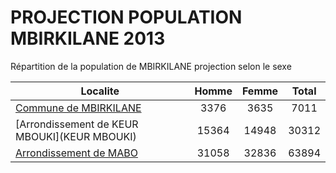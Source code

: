 # PROJECTION POPULATION MBIRKILANE 2013
	
Répartition de la population de MBIRKILANE projection selon le sexe
	
| Localite  | Homme | Femme | Total |
| --------- |:-----:|:-----:|:-----:|
| [Commune de MBIRKILANE](MBIRKILANE) | 3376 | 3635 | 7011 |
| [Arrondissement de KEUR MBOUKI](KEUR MBOUKI) | 15364 | 14948 | 30312 |
| [Arrondissement de MABO](MABO) | 31058 | 32836 | 63894 |
